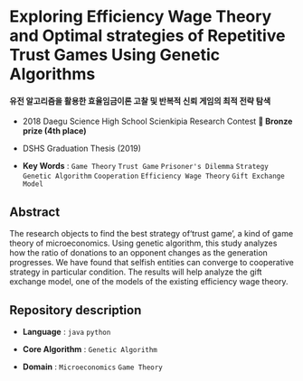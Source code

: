 # Exploring Efficiency Wage Theory and Optimal strategies of Repetitive Trust Games Using Genetic Algorithms
#### 유전 알고리즘을 활용한 효율임금이론 고찰 및 반복적 신뢰 게임의 최적 전략 탐색


- 2018 Daegu Science High School Scienkipia Research Contest **🥉 Bronze prize  (4th place)**

- DSHS Graduation Thesis (2019) 


 * **Key Words** : `Game Theory` `Trust Game` `Prisoner's Dilemma` `Strategy`  `Genetic Algorithm` `Cooperation` `Efficiency Wage Theory` `Gift Exchange Model`

## Abstract
  The research objects to find the best strategy of‘trust game’, a kind of game theory of microeconomics. Using genetic algorithm, this study analyzes how the ratio of donations to an opponent changes as the generation progresses. We have found that selfish entities can converge to cooperative strategy in particular condition. The results will help analyze the gift exchange model, one of the models of the existing efficiency wage theory.

## Repository description
- **Language** : `java` `python`

- **Core Algorithm** : `Genetic Algorithm`

- **Domain** : `Microeconomics` `Game Theory`
